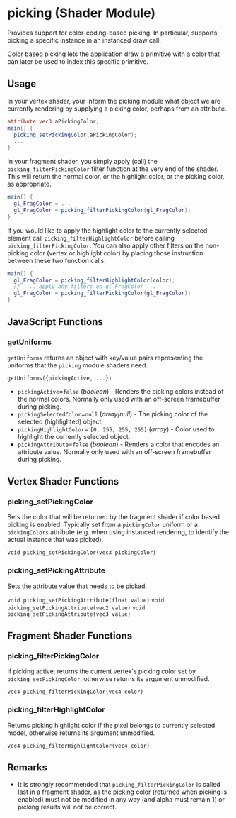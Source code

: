 # picking (Shader Module)

Provides support for color-coding-based picking. In particular, supports picking a specific instance in an instanced draw call.

Color based picking lets the application draw a primitive with a color that can later be used to index this specific primitive.

## Usage

In your vertex shader, your inform the picking module what object we are currently rendering by supplying a picking color, perhaps from an attribute.

```glsl
attribute vec3 aPickingColor;
main() {
  picking_setPickingColor(aPickingColor);
  ...
}
```

In your fragment shader, you simply apply (call) the `picking_filterPickingColor` filter function at the very end of the shader. This will return the normal color, or the highlight color, or the picking color, as appropriate.

```glsl
main() {
  gl_FragColor = ...
  gl_FragColor = picking_filterPickingColor(gl_FragColor);
}
```

If you would like to apply the highlight color to the currently selected element call `picking_filterHighlightColor` before calling `picking_filterPickingColor`. You can also apply other filters on the non-picking color (vertex or highlight color) by placing those instruction between these two function calls.

```glsl
main() {
  gl_FragColor = picking_filterHighlightColor(color);
  //  ... apply any filters on gl_FragColor ...
  gl_FragColor = picking_filterPickingColor(gl_FragColor);
}
```

## JavaScript Functions

### getUniforms

`getUniforms` returns an object with key/value pairs representing the uniforms that the `picking` module shaders need.

`getUniforms({pickingActive, ...})`

* `pickingActive`=`false` (*boolean*) - Renders the picking colors instead of the normal colors. Normally only used with an off-screen framebuffer during picking.
* `pickingSelectedColor`=`null` (*array|null*) - The picking color of the selected (highlighted) object.
* `pickingHighlightColor`= `[0, 255, 255, 255]` (*array*) - Color used to highlight the currently selected object.
* `pickingAttribute`=`false` (*boolean*) - Renders a color that encodes an attribute value. Normally only used with an off-screen framebuffer during picking.


## Vertex Shader Functions

### picking_setPickingColor

Sets the color that will be returned by the fragment shader if color based picking is enabled. Typically set from a `pickingColor` uniform or a `pickingColors` attribute (e.g. when using instanced rendering, to identify the actual instance that was picked).

`void picking_setPickingColor(vec3 pickingColor)`

### picking_setPickingAttribute

Sets the attribute value that needs to be picked.

`void picking_setPickingAttribute(float value)`
`void picking_setPickingAttribute(vec2 value)`
`void picking_setPickingAttribute(vec3 value)`

## Fragment Shader Functions

### picking_filterPickingColor

If picking active, returns the current vertex's picking color set by `picking_setPickingColor`, otherwise returns its argument unmodified.

`vec4 picking_filterPickingColor(vec4 color)`

### picking_filterHighlightColor

Returns picking highlight color if the pixel belongs to currently selected model, otherwise returns its argument unmodified.

`vec4 picking_filterHighlightColor(vec4 color)`

## Remarks

* It is strongly recommended that `picking_filterPickingColor` is called last in a fragment shader, as the picking color (returned when picking is enabled) must not be modified in any way (and alpha must remain 1) or picking results will not be correct.
